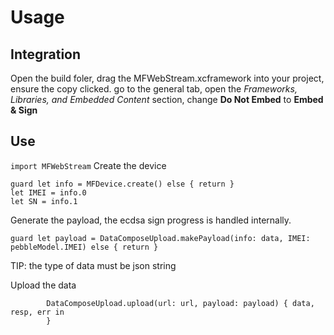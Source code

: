 # Usage
## Integration 
Open the build foler, drag the MFWebStream.xcframework into your project,  ensure the copy clicked.
go to the general tab, open the _Frameworks,_ _Libraries, and Embedded Content_ section, change **Do Not Embed** to **Embed & Sign**
## Use
`import MFWebStream`
Create the device
```
guard let info = MFDevice.create() else { return }
let IMEI = info.0
let SN = info.1
```

Generate the payload, the ecdsa sign progress is handled internally.
```
guard let payload = DataComposeUpload.makePayload(info: data, IMEI: pebbleModel.IMEI) else { return }
```
TIP: the type of data must be json string

Upload the data
```
        DataComposeUpload.upload(url: url, payload: payload) { data, resp, err in
        }
```

